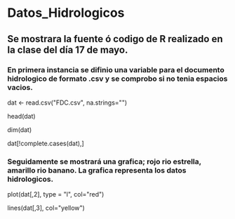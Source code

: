 # Datos_Hidrologicos

## Se mostrara la fuente ó codigo de R realizado en la clase del día 17 de mayo.

### En primera instancia se difinio una variable para el documento hidrologico de formato .csv y se comprobo si no tenia espacios vacios.

dat <- read.csv("FDC.csv", na.strings="")

head(dat)

dim(dat)

dat[!complete.cases(dat),]

### Seguidamente se mostrará una grafica; rojo rio estrella, amarillo rio banano. La grafica representa los datos hidrologicos. 

plot(dat[,2], type = "l", col="red")

lines(dat[,3], col="yellow")
